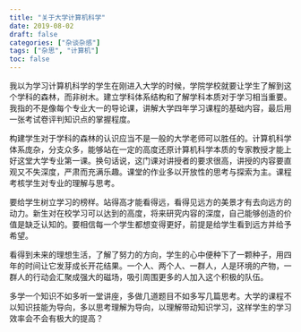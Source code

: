 ```yaml
---
title: "关于大学计算机科学"
date: 2019-08-02
draft: false
categories: ["杂谈杂感"]
tags: ["杂思", "计算机"]
toc: false
---
```


我以为学习计算机科学的学生在刚进入大学的时候，学院学校就要让学生了解到这个学科的森林，而非树木。建立学科体系结构和了解学科本质对于学习相当重要。我指的不是像每个专业大一的导论课，讲解大学四年学习课程的基础内容，最后用一张考试卷评判知识点的掌握程度。

构建学生对于学科的森林的认识应当不是一般的大学老师可以胜任的。计算机科学体系庞杂，分支众多，能够站在一定的高度还原计算机科学本质的专家教授才能上好这堂大学专业第一课。换句话说，这门课对讲授者的要求很高，讲授的内容要直观又不失深度，严肃而充满乐趣。课堂的作业多以开放性的思考与探索为主。课程考核学生对专业的理解与思考。

要给学生树立学习的榜样。站得高才能看得远，看得见远方的美景才有去向远方的动力。新生对在校学习可以达到的高度，将来研究内容的深度，自己能够创造的价值是缺乏认知的。要相信每一个学生都想变得更好，前提是给学生看到远方并给予希望。

看得到未来的理想生活，了解了努力的方向，学生的心中便种下了一颗种子，用四年的时间让它发芽成长开花结果。一个人、两个人、一群人，人是环境的产物，一群人的行动会汇聚成强大的磁场，吸引周围更多的人加入这个积极的队伍。

多学一个知识不如多听一堂讲座，多做几道题目不如多写几篇思考。大学的课程不以知识技能为导向，多以思考理解为导向，以理解带动知识学习，这样学生的学习效率会不会有极大的提高？

